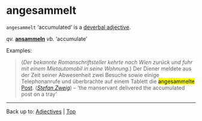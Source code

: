 # angesammelt

`angesammelt` ‘accumulated’ is a [deverbal adjective](../../deverbalAdjectives.md).

*qv.* **[ansammeln](../../../verbs/a/an/ansammeln.md)** *vb.* ‘accumulate’

Examples:

> (*Der bekannte Romanschriftsteller kehrte nach Wien zurück und fuhr mit einem Mietautomobil in seine Wohnung.*) Der Diener meldete aus der Zeit seiner Abwesenheit zwei Besuche sowie einige Telephonanrufe und überbrachte auf einem Tablett die <mark>angesammelte</mark> [Post](../../../nouns/p/po/Post.md). (*[Stefan Zweig](../../../texts/StefanZweig/BriefEinerUnbekannten.md)*) – ‘the manservant delivered the accumulated post on a tray’

----

Back up to: [Adjectives](../../index.md) | [Top](../../../index.md)
